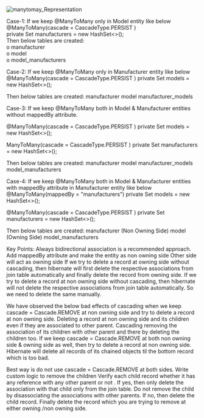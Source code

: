 ![manytomay_Representation](https://user-images.githubusercontent.com/33597536/209601188-ee908ab7-9981-4721-a36d-611558339519.png)

Case-1:
If we keep @ManyToMany only in Model entity like below  
 @ManyToMany(cascade = CascadeType.PERSIST )  
 private Set<Manufacturer> manufacturers = new HashSet<>();  
Then below tables are created:  
o	manufacturer  
o	model  
o	model_manufacturers  
  
Case-2:
  If we keep @ManyToMany only in Manufacturer entity like below
 @ManyToMany(cascade = CascadeType.PERSIST )
  private Set<Model> models = new HashSet<>();

Then below tables are created:
manufacturer
model
manufacturer_models
  
Case-3:
 If we keep @ManyToMany both in Model & Manufacturer entities without mappedBy attribute.

 @ManyToMany(cascade = CascadeType.PERSIST )
 private Set<Model> models = new HashSet<>();
  
 ManyToMany(cascade = CascadeType.PERSIST )
 private Set<Manufacturer> manufacturers = new HashSet<>();
  
Then below tables are created:
manufacturer
model
manufacturer_models
model_manufacturers
  
Case-4:
If we keep @ManyToMany both in Model & Manufacturer entities with mappedBy attribute in Manufacturer entity like below
@ManyToMany(mappedBy = "manufacturers")
private Set<Model> models = new HashSet<>();
  
@ManyToMany(cascade = CascadeType.PERSIST )
private Set<Manufacturer> manufacturers = new HashSet<>();

Then below tables are created:
manufacturer  (Non Owning Side)
model (Owning Side)
model_manufacturers

Key Points:
Always bidirectional association is  a recommended approach.
Add mappedBy attribute and make the entity as non owning side
Other side will act as owning side
If we try to delete a record at owning side without cascading, then hibernate  will first delete the respective associations from join table automatically  and finally delete the record from owning side.
If we try to delete a record at non owning side without cascading, then hibernate will not delete the respective associations from join table automatically. So we need to delete the same manually.
  
We have observed the below bad effects of cascading when we keep cascade = Cascade.REMOVE at non owning side and try to delete a record at non owning side.
      Deleting a record at non owning side and its children even if they are associated to other parent. Cascading removing the association of its children with other parent and there by deleting the children too.
If we keep cascade = Cascade.REMOVE at both non owning side & owning side as well, then try to delete a record at non owning side.
      Hibernate will delete all records of its chained objects til the bottom record which is too bad.
           
Best way is do not use cascade = Cascade.REMOVE at both sides. Write custom logic to remove the children
      Verify each child record whether it has any reference with any other parent or not
    . If yes, then only delete the association with that child only from the join table. Do not remove the child by disassociating the associations with other parents. 
      If no, then delete the child record.
      Finally delete the record which you are trying to remove at either owning /non owning side.
     









